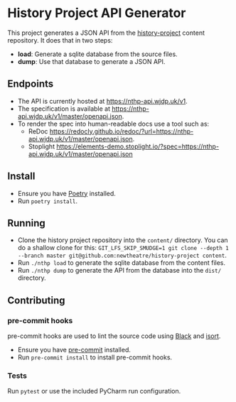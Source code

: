 # History Project API Generator

This project generates a JSON API from the [history-project](https://github.com/newtheatre/history-project) content repository. It does that in two steps:

- **load**: Generate a sqlite database from the source files.
- **dump**: Use that database to generate a JSON API.

## Endpoints

- The API is currently hosted at <https://nthp-api.wjdp.uk/v1>.
- The specification is available at <https://nthp-api.wjdp.uk/v1/master/openapi.json>.
- To render the spec into human-readable docs use a tool such as:
  - ReDoc <https://redocly.github.io/redoc/?url=https://nthp-api.wjdp.uk/v1/master/openapi.json>.
  - Stoplight <https://elements-demo.stoplight.io/?spec=https://nthp-api.wjdp.uk/v1/master/openapi.json>

## Install

- Ensure you have [Poetry](https://python-poetry.org/) installed.
- Run `poetry install`.

## Running

- Clone the history project repository into the `content/` directory. You can do a shallow clone for this: `GIT_LFS_SKIP_SMUDGE=1 git clone --depth 1 --branch master git@github.com:newtheatre/history-project content`.
- Run `./nthp load` to generate the sqlite database from the content files.
- Run `./nthp dump` to generate the API from the database into the `dist/` directory.

## Contributing

### pre-commit hooks

pre-commit hooks are used to lint the source code using [Black](https://black.readthedocs.io/en/stable/) and [isort](https://pycqa.github.io/isort/).

- Ensure you have [pre-commit](https://pre-commit.com/) installed.
- Run `pre-commit install` to install pre-commit hooks.

### Tests

Run `pytest` or use the included PyCharm run configuration.

